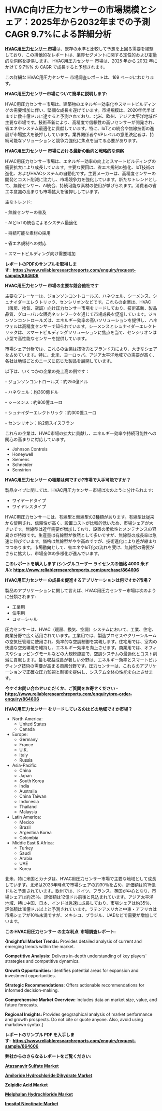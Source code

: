 <p><h1>HVAC向け圧力センサーの市場規模とシェア：2025年から2032年までの予測CAGR 9.7%による詳細分析</h1></p><p data-sourcepos="1:1-1:157"><strong><a href="https://www.reliableresearchreports.com/pressure-sensors-for-hvac-r864606?utm_campaign=107&utm_medium=36&utm_source=Github&utm_content=ia&utm_term=26012025&utm_id=pressure-sensors-for-hvac">HVAC用圧力センサー 市場</a></strong>は、既存の水準と比較して予想を上回る需要を経験しており、この排他的なレポートは、業界セグメントに関する定性的および定量的な洞察を提供します。 HVAC用圧力センサー 市場は、2025 年から 2032 年にかけて 9.7%% の CAGR で成長すると予想されます。</p>
<p data-sourcepos="3:1-3:50">この詳細な HVAC用圧力センサー 市場調査レポートは、169 ページにわたります。</p>
<p><strong>HVAC用圧力センサー市場について簡単に説明します:</strong></p>
<p><p>HVAC用圧力センサー市場は、建築物のエネルギー効率化やスマートビルディングの需要増加に伴い、堅調な成長を遂げています。市場規模は、2020年代半ばまでに数十億ドルに達すると予測されており、北米、欧州、アジア太平洋地域が主要な市場です。技術革新により、高精度で信頼性の高いセンサーが開発され、省エネやシステム最適化に貢献しています。特に、IoTとの統合や無線技術の進展が市場拡大を後押ししています。業界関係者やVPレベルの意思決定者は、持続可能なソリューションと競争力強化に焦点を当てる必要があります。</p></p>
<p><strong>HVAC用圧力センサー 市場における最新の動向と戦略的な洞察</strong></p>
<p><p>HVAC用圧力センサー市場は、エネルギー効率の向上とスマートビルディングの需要拡大により成長しています。主要な要因は、省エネ規制の強化、IoT技術の進化、およびHVACシステムの自動化です。主要メーカーは、高精度センサーの開発とコスト削減に注力し、市場競争力を強化しています。新たなトレンドとして、無線センサー、AI統合、持続可能な素材の使用が挙げられます。消費者の省エネ意識の高まりも市場拡大を後押ししています。  </p><p>主なトレンド:  </p><p>- 無線センサーの普及  </p><p>- AIとIoTの統合によるシステム最適化  </p><p>- 持続可能な素材の採用  </p><p>- 省エネ規制への対応  </p><p>- スマートビルディング向け需要増加</p></p>
<p><strong>レポートのPDFのサンプルを取得します</strong><strong>:&nbsp;&nbsp;<a href="https://www.reliableresearchreports.com/enquiry/request-sample/864606?utm_campaign=107&utm_medium=36&utm_source=Github&utm_content=ia&utm_term=26012025&utm_id=pressure-sensors-for-hvac">https://www.reliableresearchreports.com/enquiry/request-sample/864606</a></strong></p>
<p><strong>HVAC用圧力センサー 市場の主要な競合他社です</strong></p>
<p><p>主要なプレーヤーは、ジョンソンコントロールズ、ハネウェル、シーメンス、シュナイダーエレクトリック、センシリオンなどです。これらの企業は、HVAC（暖房、換気、空調）向け圧力センサー市場をリードしており、技術革新、製品品質、グローバルな販売ネットワークを通じて市場成長を促進しています。ジョンソンコントロールズは、エネルギー効率の高いソリューションを提供し、ハネウェルは高精度センサーで知られています。シーメンスとシュナイダーエレクトリックは、スマートビルディングソリューションに焦点を当て、センシリオンは小型で高性能なセンサーを提供しています。</p><p>市場シェア分析では、これらの企業は技術力とブランド力により、大きなシェアを占めています。特に、北米、ヨーロッパ、アジア太平洋地域での需要が高く、各社は地域ごとのニーズに応じた製品を展開しています。</p><p>以下は、いくつかの企業の売上高の例です：</p><p>- ジョンソンコントロールズ：約250億ドル</p><p>- ハネウェル：約360億ドル</p><p>- シーメンス：約800億ユーロ</p><p>- シュナイダーエレクトリック：約300億ユーロ</p><p>- センシリオン：約2億スイスフラン</p><p>これらの企業は、HVAC市場の拡大に貢献し、エネルギー効率や持続可能性への関心の高まりに対応しています。</p></p>
<p><ul><li>Johnson Controls</li><li>Honeywell</li><li>Siemens</li><li>Schneider</li><li>Sensirion</li></ul></p>
<p><strong>HVAC用圧力センサー の種類は何ですか?市場で入手可能ですか？</strong></p>
<p>製品タイプに関しては、HVAC用圧力センサー市場は次のように分けられます:</p>
<p><ul><li>ワイヤードタイプ</li><li>ワイヤレスタイプ</li></ul></p>
<p><p>HVAC用圧力センサーには、有線型と無線型の2種類があります。有線型は従来から使用され、信頼性が高く、設置コストが比較的低いため、市場シェアが大きいです。無線型は近年需要が増加しており、設置の柔軟性とメンテナンスの容易さが特徴です。生産量は有線型が依然として多いですが、無線型の成長率は急速に伸びています。価格は無線型がやや高めですが、技術進化により差が縮まりつつあります。市場動向として、省エネやIoT化の流れを受け、無線型の需要がさらに拡大し、市場全体の多様化が進んでいます。</p></p>
<p><strong>このレポートを購入します (シングルユーザー ライセンスの価格 4000 米ドル):&nbsp;<a href="https://www.reliableresearchreports.com/purchase/864606?utm_campaign=107&utm_medium=36&utm_source=Github&utm_content=ia&utm_term=26012025&utm_id=pressure-sensors-for-hvac">https://www.reliableresearchreports.com/purchase/864606</a></strong></p>
<p><strong>HVAC用圧力センサー の成長を促進するアプリケーションは何ですか?市場？</strong></p>
<p>製品のアプリケーションに関して言えば、HVAC用圧力センサー市場は次のように分類されます:</p>
<p><ul><li>工業用</li><li>住宅用</li><li>コマーシャル</li></ul></p>
<p><p>圧力センサーは、HVAC（暖房、換気、空調）システムにおいて、工業、住宅、商業分野で広く活用されています。工業用では、製造プロセスやクリーンルームの空気圧管理に使用され、効率的な空調制御を実現します。住宅用では、室内の快適な空気環境を維持し、エネルギー効率を向上させます。商業用では、オフィスやショッピングモールなどの大規模施設で、空調システムの最適化とコスト削減に貢献します。最も収益成長が著しい分野は、エネルギー効率とスマートビルディング技術の需要が高まる商業分野です。圧力センサーは、これらのアプリケーションで正確な圧力監視と制御を提供し、システム全体の性能を向上させます。</p></p>
<p><strong>今すぐお問い合わせいただくか、ご質問をお寄せください</strong><strong>&nbsp;</strong>-<strong><a href="https://www.reliableresearchreports.com/enquiry/pre-order-enquiry/864606?utm_campaign=107&utm_medium=36&utm_source=Github&utm_content=ia&utm_term=26012025&utm_id=pressure-sensors-for-hvac">https://www.reliableresearchreports.com/enquiry/pre-order-enquiry/864606</a></strong></p>
<p><strong>HVAC用圧力センサー をリードしているのはどの地域ですか市場？</strong></p>
<p><ul>
    <li>
        North America:
        <ul>
            <li>United States</li>
            <li>Canada</li>
        </ul>
    </li>
    <li>
        Europe:
        <ul>
            <li>Germany</li>
            <li>France</li>
            <li>U.K.</li>
            <li>Italy</li>
            <li>Russia</li>
        </ul>
    </li>
    <li>
        Asia-Pacific:
        <ul>
            <li>China</li>
            <li>Japan</li>
            <li>South Korea</li>
            <li>India</li>
            <li>Australia</li>
            <li>China Taiwan</li>
            <li>Indonesia</li>
            <li>Thailand</li>
            <li>Malaysia</li>
        </ul>
    </li>
    <li>
        Latin America:
        <ul>
            <li>Mexico</li>
            <li>Brazil</li>
            <li>Argentina Korea</li>
            <li>Colombia</li>
        </ul>
    </li>
    <li>
        Middle East & Africa:
        <ul>
            <li>Turkey</li>
            <li>Saudi</li>
            <li>Arabia</li>
            <li>UAE</li>
            <li>Korea</li>
        </ul>
    </li>
    </ul></p>
<p><p>北米、特に米国とカナダは、HVAC用圧力センサー市場で主要な地域として成長しています。北米は2023年時点で市場シェアの約30％を占め、評価額は約15億ドルと予測されています。欧州では、ドイツ、フランス、英国が中心となり、市場シェアは約25％、評価額は12億ドル前後と見込まれています。アジア太平洋地域、特に中国、日本、インドは急速に成長しており、市場シェアは約35％、評価額は18億ドル以上と予測されています。ラテンアメリカと中東・アフリカは市場シェアが10％未満ですが、メキシコ、ブラジル、UAEなどで需要が増加しています。</p></p>
<p><strong>この HVAC用圧力センサー の主な利点&nbsp; 市場調査レポート:</strong></p>
<p><strong>{Insightful Market Trends:</strong> Provides detailed analysis of current and emerging trends within the market.</p>
<p><strong>Competitive Analysis:</strong> Delivers in-depth understanding of key players' strategies and competitive dynamics.</p>
<p><strong>Growth Opportunities:</strong> Identifies potential areas for expansion and investment opportunities.</p>
<p><strong>Strategic Recommendations:</strong> Offers actionable recommendations for informed decision-making.</p>
<p><strong>Comprehensive Market Overview: </strong>Includes data on market size, value, and future forecasts.</p>
<p><strong>Regional Insights: </strong>Provides geographical analysis of market performance and growth prospects. Do not cite or quote anyone. Also, avoid using markdown syntax.}</p>
<p><strong>レポートのサンプル PDF を入手します:&nbsp;</strong><strong>&nbsp;<a href="https://www.reliableresearchreports.com/enquiry/request-sample/864606?utm_campaign=107&utm_medium=36&utm_source=Github&utm_content=ia&utm_term=26012025&utm_id=pressure-sensors-for-hvac">https://www.reliableresearchreports.com/enquiry/request-sample/864606</a></strong></p>
<p></p>
<p></p>
<p></p>
<p></p>
<p><strong>弊社からのさらなるレポートをご覧ください:</strong></p>
<p><strong><p><a href="https://github.com/hartsockdonnette82/Market-Research-Report-List-1/blob/main/atazanavir-sulfate-market.md?utm_campaign=107&utm_medium=36&utm_source=Github&utm_content=ia&utm_term=26012025&utm_id=pressure-sensors-for-hvac">Atazanavir Sulfate Market</a></p><p><a href="https://github.com/birnbaumbulah0/Market-Research-Report-List-1/blob/main/amiloride-hydrochloride-dihydrate-market.md?utm_campaign=107&utm_medium=36&utm_source=Github&utm_content=ia&utm_term=26012025&utm_id=pressure-sensors-for-hvac">Amiloride Hydrochloride Dihydrate Market</a></p><p><a href="https://github.com/petbigbeepjn/Market-Research-Report-List-1/blob/main/zolpidic-acid-market.md?utm_campaign=107&utm_medium=36&utm_source=Github&utm_content=ia&utm_term=26012025&utm_id=pressure-sensors-for-hvac">Zolpidic Acid Market</a></p><p><a href="https://github.com/dmitriyvo6rog/Market-Research-Report-List-1/blob/main/melphalan-hydrochloride-market.md?utm_campaign=107&utm_medium=36&utm_source=Github&utm_content=ia&utm_term=26012025&utm_id=pressure-sensors-for-hvac">Melphalan Hydrochloride Market</a></p><p><a href="https://github.com/risingtrista99259/Market-Research-Report-List-1/blob/main/inositol-nicotinate-market.md?utm_campaign=107&utm_medium=36&utm_source=Github&utm_content=ia&utm_term=26012025&utm_id=pressure-sensors-for-hvac">Inositol Nicotinate Market</a></p></strong></p>